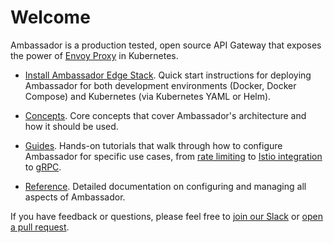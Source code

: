 # Welcome

Ambassador is a production tested, open source API Gateway that exposes the power of [Envoy Proxy](https://www.envoyproxy.io) in Kubernetes.

* [Install Ambassador Edge Stack](/user-guide/install). Quick start instructions for deploying Ambassador for both development environments (Docker, Docker Compose) and Kubernetes (via Kubernetes YAML or Helm).

* [Concepts](/concepts/overview). Core concepts that cover Ambassador's architecture and how it should be used.

* [Guides](/docs/guides). Hands-on tutorials that walk through how to configure Ambassador for specific use cases, from [rate limiting](/user-guide/advanced-rate-limiting) to [Istio integration](/user-guide/with-istio) to [gRPC](/user-guide/grpc).

* [Reference](/reference/configuration). Detailed documentation on configuring and managing all aspects of Ambassador.

If you have feedback or questions, please feel free to [join our Slack](https://d6e.co/slack) or [open a pull request](https://github.com/datawire/ambassador/pulls). 